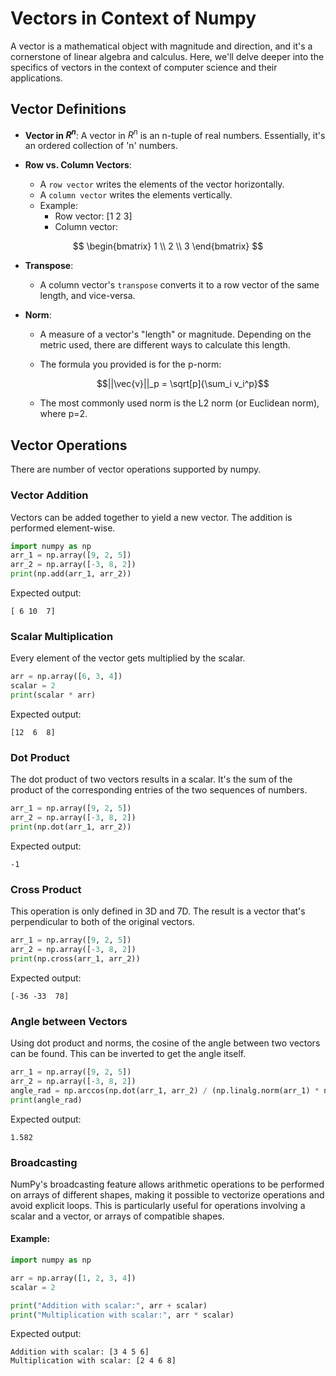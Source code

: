# Vectors in Context of Numpy

A vector is a mathematical object with magnitude and direction, and it's a cornerstone of linear algebra and calculus. Here, we'll delve deeper into the specifics of vectors in the context of computer science and their applications.

## Vector Definitions

- **Vector in $R^n$**: A vector in $R^n$ is an n-tuple of real numbers. Essentially, it's an ordered collection of 'n' numbers.

- **Row vs. Column Vectors**: 
  - A `row vector` writes the elements of the vector horizontally.
  - A `column vector` writes the elements vertically.
  - Example:
    - Row vector: [1 2 3]
    - Column vector:
   
$$
\begin{bmatrix}
1 \\
2 \\
3 
\end{bmatrix}
$$

- **Transpose**: 
  - A column vector's `transpose` converts it to a row vector of the same length, and vice-versa.
  
- **Norm**: 
  - A measure of a vector's "length" or magnitude. Depending on the metric used, there are different ways to calculate this length.
  - The formula you provided is for the p-norm:
    
    $$||\vec{v}||_p = \sqrt[p]{\sum_i v_i^p}$$
    
  - The most commonly used norm is the L2 norm (or Euclidean norm), where p=2.

## Vector Operations

There are number of vector operations supported by numpy.

### Vector Addition

Vectors can be added together to yield a new vector. The addition is performed element-wise.

```python
import numpy as np
arr_1 = np.array([9, 2, 5])
arr_2 = np.array([-3, 8, 2])
print(np.add(arr_1, arr_2))
```

Expected output:

```
[ 6 10  7]
```

### Scalar Multiplication

Every element of the vector gets multiplied by the scalar.

```python
arr = np.array([6, 3, 4])
scalar = 2
print(scalar * arr)
```

Expected output:

```
[12  6  8]
```

### Dot Product

The dot product of two vectors results in a scalar. It's the sum of the product of the corresponding entries of the two sequences of numbers.

```python
arr_1 = np.array([9, 2, 5])
arr_2 = np.array([-3, 8, 2])
print(np.dot(arr_1, arr_2))
```

Expected output:

```
-1
```

### Cross Product

This operation is only defined in 3D and 7D. The result is a vector that's perpendicular to both of the original vectors.

```python
arr_1 = np.array([9, 2, 5])
arr_2 = np.array([-3, 8, 2])
print(np.cross(arr_1, arr_2))
```

Expected output:

```
[-36 -33  78]
```

### Angle between Vectors

Using dot product and norms, the cosine of the angle between two vectors can be found. This can be inverted to get the angle itself.

```python
arr_1 = np.array([9, 2, 5])
arr_2 = np.array([-3, 8, 2])
angle_rad = np.arccos(np.dot(arr_1, arr_2) / (np.linalg.norm(arr_1) * np.linalg.norm(arr_2)))
print(angle_rad)
```

Expected output:

```
1.582
```

### Broadcasting

NumPy's broadcasting feature allows arithmetic operations to be performed on arrays of different shapes, making it possible to vectorize operations and avoid explicit loops. This is particularly useful for operations involving a scalar and a vector, or arrays of compatible shapes.

#### Example:

```python
import numpy as np

arr = np.array([1, 2, 3, 4])
scalar = 2

print("Addition with scalar:", arr + scalar)
print("Multiplication with scalar:", arr * scalar)
```

Expected output:

```
Addition with scalar: [3 4 5 6]
Multiplication with scalar: [2 4 6 8]
```

